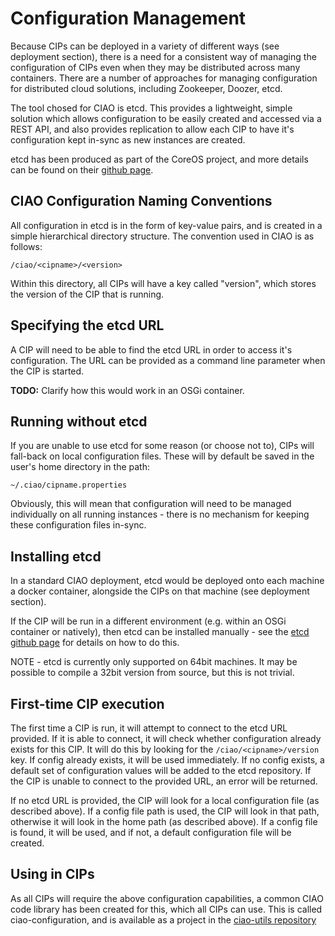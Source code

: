 

# Configuration Management

Because CIPs can be deployed in a variety of different ways (see deployment
section), there is a need for a consistent way of managing the configuration of
CIPs even when they may be distributed across many containers. There are a
number of approaches for managing configuration for distributed cloud solutions,
including Zookeeper, Doozer, etcd.

The tool chosed for CIAO is etcd. This provides a lightweight, simple solution
which allows configuration to be easily created and accessed via a REST API, and
also provides replication to allow each CIP to have it's configuration kept
in-sync as new instances are created.

etcd has been produced as part of the CoreOS project, and more details can be
found on their [github page](https://github.com/coreos/etcd).

## CIAO Configuration Naming Conventions

All configuration in etcd is in the form of key-value pairs, and is created in
a simple hierarchical directory structure. The convention used in CIAO is as
follows:

`/ciao/<cipname>/<version>`

Within this directory, all CIPs will have a key called "version", which stores
the version of the CIP that is running.

## Specifying the etcd URL

A CIP will need to be able to find the etcd URL in order to access it's
configuration. The URL can be provided as a command line parameter when the
CIP is started.

**TODO:** Clarify how this would work in an OSGi container.

## Running without etcd

If you are unable to use etcd for some reason (or choose not to), CIPs will
fall-back on local configuration files. These will by default be saved in the
user's home directory in the path:

`~/.ciao/cipname.properties`

Obviously, this will mean that configuration will need to be managed individually
on all running instances - there is no mechanism for keeping these configuration
files in-sync.

## Installing etcd

In a standard CIAO deployment, etcd would be deployed onto each machine a
docker container, alongside the CIPs on that machine (see deployment section).

If the CIP will be run in a different environment (e.g. within an OSGi container
or natively), then etcd can be installed manually - see the
[etcd github page](https://github.com/coreos/etcd)
for details on how to do this.

NOTE - etcd is currently only supported on 64bit machines. It may be possible to
compile a 32bit version from source, but this is not trivial.

## First-time CIP execution

The first time a CIP is run, it will attempt to connect to the etcd URL provided.
If it is able to connect, it will check whether configuration already exists for
this CIP. It will do this by looking for the `/ciao/<cipname>/version` key. If
config already exists, it will be used immediately. If no config exists, a
default set of configuration values will be added to the etcd repository.
If the CIP is unable to connect to the provided URL, an error will be returned.

If no etcd URL is provided, the CIP will look for a local configuration file
(as described above). If a config file path is used, the CIP will look in that
path, otherwise it will look in the home path (as described above).
If a config file is found, it will be used, and if not, a default
configuration file will be created.

## Using in CIPs

As all CIPs will require the above configuration capabilities, a common CIAO
code library has been created for this, which all CIPs can use. This is called
ciao-configuration, and is available as a project in the
[ciao-utils repository](https://github.com/nhs-ciao/ciao-utils)

